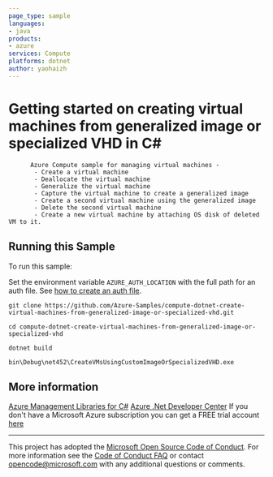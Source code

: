 ```yaml
---
page_type: sample
languages:
- java
products:
- azure
services: Compute
platforms: dotnet
author: yaohaizh
---
```


# Getting started on creating virtual machines from generalized image or specialized VHD in C# #

          Azure Compute sample for managing virtual machines -
           - Create a virtual machine
           - Deallocate the virtual machine
           - Generalize the virtual machine
           - Capture the virtual machine to create a generalized image
           - Create a second virtual machine using the generalized image
           - Delete the second virtual machine
           - Create a new virtual machine by attaching OS disk of deleted VM to it.


## Running this Sample ##

To run this sample:

Set the environment variable `AZURE_AUTH_LOCATION` with the full path for an auth file. See [how to create an auth file](https://github.com/Azure/azure-libraries-for-net/blob/master/AUTH.md).

    git clone https://github.com/Azure-Samples/compute-dotnet-create-virtual-machines-from-generalized-image-or-specialized-vhd.git

    cd compute-dotnet-create-virtual-machines-from-generalized-image-or-specialized-vhd

    dotnet build

    bin\Debug\net452\CreateVMsUsingCustomImageOrSpecializedVHD.exe

## More information ##

[Azure Management Libraries for C#](https://github.com/Azure/azure-sdk-for-net/tree/Fluent)
[Azure .Net Developer Center](https://azure.microsoft.com/en-us/develop/net/)
If you don't have a Microsoft Azure subscription you can get a FREE trial account [here](http://go.microsoft.com/fwlink/?LinkId=330212)

---

This project has adopted the [Microsoft Open Source Code of Conduct](https://opensource.microsoft.com/codeofconduct/). For more information see the [Code of Conduct FAQ](https://opensource.microsoft.com/codeofconduct/faq/) or contact [opencode@microsoft.com](mailto:opencode@microsoft.com) with any additional questions or comments.